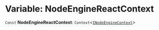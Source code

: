 # Variable: NodeEngineReactContext

`Const` **NodeEngineReactContext**: `Context`<[`INodeEngineContext`](/en/auto-docs/form-core/interfaces/INodeEngineContext.md)>
